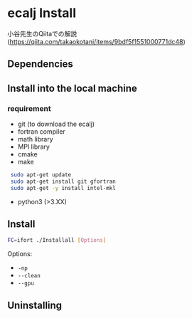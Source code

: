 # ecalj Install

 小谷先生のQiitaでの解説(https://qiita.com/takaokotani/items/9bdf5f1551000771dc48)
## Dependencies


## Install into the local machine
### requirement
* git (to download the ecalj)
* fortran compiler
* math library
* MPI library
* cmake
* make
```bash
 sudo apt-get update
 sudo apt-get install git gfortran
 sudo apt-get -y install intel-mkl
```

* python3 (>3.XX)

## Install
```bash
FC=ifort ./Installall [Options]
```
Options:
* `-np`
* `--clean`
* `--gpu`

## Uninstalling
